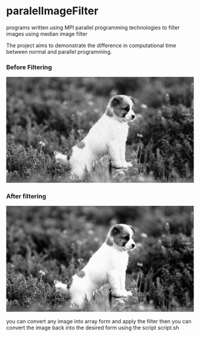 # paralelImageFilter
 programs written using MPI parallel programming technologies to filter images using median image filter 
 
The project aims to demonstrate the difference in computational time between normal and parallel programming.

### Before Filtering 

![](https://github.com/daniMusli/paralelImageFilter/blob/master/blured.bmp)

### After filtering 

![](https://github.com/daniMusli/paralelImageFilter/blob/master/afterfilter.jpg)


you can convert any image into array form and apply the filter then you can convert the image back into the desired form using the script script.sh 
